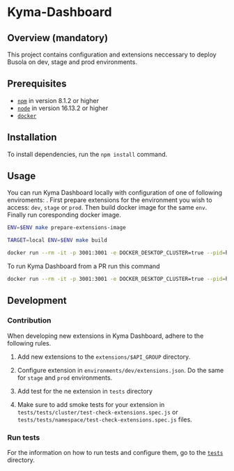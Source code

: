 # Kyma-Dashboard

## Overview (mandatory)

This project contains configuration and extensions neccessary to deploy Busola on dev, stage and prod environments.

## Prerequisites

- [`npm`](https://www.npmjs.com/) in version 8.1.2 or higher
- [`node`](https://nodejs.org/en/) in version 16.13.2 or higher
- [`docker`](https://www.docker.com/)

## Installation

To install dependencies, run the `npm install` command.

## Usage

You can run Kyma Dashboard locally with configuration of one of following enviroments: . First prepare extensions for the environment you wish to access: `dev`, `stage` or `prod`. 
Then build docker image for the same `env`. 
Finally run coresponding docker image.

```bash
ENV=$ENV make prepare-extensions-image

TARGET=local ENV=$ENV make build

docker run --rm -it -p 3001:3001 -e DOCKER_DESKTOP_CLUSTER=true --pid=host --name kyma-dashboard kyma-dashboard-local-$ENV
```

To run Kyma Dashboard from a PR run this command
```bash
docker run --rm -it -p 3001:3001 -e DOCKER_DESKTOP_CLUSTER=true --pid=host --name kyma-dashboard eu.gcr.io/kyma-project/kyma-dashboard-local-dev:PR-$PR_NUMBER
```

## Development

### Contribution

When developing new extensions in Kyma Dashboard, adhere to the following rules. 

1. Add new extensions to the `extensions/$API_GROUP` directory.

2. Configure extension in `environments/dev/extensions.json`. Do the same for `stage` and `prod` environments.

3. Add test for the ne extension in `tests` directory

4. Make sure to add smoke tests for your extension in `tests/tests/cluster/test-check-extensions.spec.js` or `tests/tests/namespace/test-check-extensions.spec.js` files.

### Run tests

For the information on how to run tests and configure them, go to the [`tests`](tests) directory.
